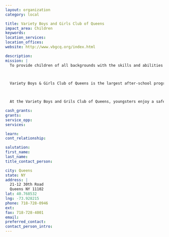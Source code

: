 ```yaml
---
layout: organization
category: local

title: Variety Boys and Girls Club of Queens
impact_area: Children
keywords: 
location_services: 
location_offices: 
website: http://www.vbgcq.org/index.html

description: 
mission: |
  To provide children of all backgrounds with the skills and abilities that will develop in them the qualities of self-esteem and self-confidence, which are needed to become responsible citizens and leaders."

  

  Variety Boys & Girls Club of Queens is the largest after-school program in Western Queens. With more than 1,000 members paying $25 (or less if the family cannot afford it) we care for nearly 200 children during our after school program.

  

  At the Variety Boys and Grils Club of Queens, youngsters enjoy a safe, active and positive environment as a constructive alternative to the streets.

cash_grants: 
grants: 
service_opp: 
services: 

learn: 
cont_relationship: 

salutation: 
first_name: 
last_name: 
title_contact_person: 

city: Queens
state: NY
address: |
  21-12 30th Road    
  Queens NY 11102
lat: 40.768532
lng: -73.928215
phone: 718-728-0946
ext: 
fax: 718-728-4001
email: 
preferred_contact: 
contact_person_intro: 
---
```

